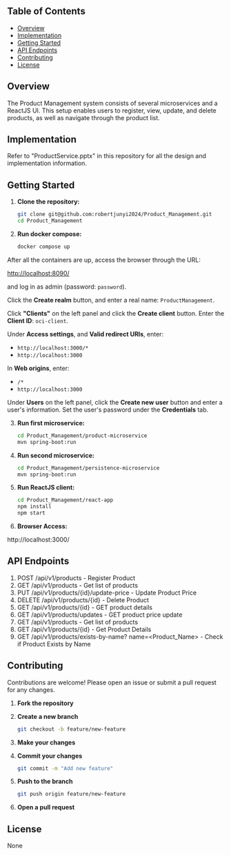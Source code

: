 ## Table of Contents

- [Overview](#overview)
- [Implementation](#implementation)
- [Getting Started](#getting-started)
- [API Endpoints](#api-endpoints)
- [Contributing](#contributing)
- [License](#license)


## Overview

The Product Management system consists of several microservices and a ReactJS UI. This setup enables users to register, view, update, and delete products, as well as navigate through the product list.

## Implementation

Refer to "ProductService.pptx" in this repository for all the design and implementation information.

## Getting Started

1. **Clone the repository:**

    ```sh
    git clone git@github.com:robertjunyi2024/Product_Management.git
    cd Product_Management
    ```

2. **Run docker compose:**

    ```sh
    docker compose up
    ```

After all the containers are up, access the browser through the URL:

[http://localhost:8090/](http://localhost:8090/)

and log in as admin (password: `password`).

 Click the **Create realm** button, and enter a real name: `ProductManagement`.

 Click **"Clients"** on the left panel and click the **Create client** button. Enter the **Client ID**: `oci-client`.

 Under **Access settings**, and **Valid redirect URIs**, enter:
   - `http://localhost:3000/*`
   - `http://localhost:3000`

 In **Web origins**, enter:
   - `/*`
   - `http://localhost:3000`

 Under **Users** on the left panel, click the **Create new user** button and enter a user's information. Set the user's password under the **Credentials** tab.


3. **Run first microservice:**

    ```sh
    cd Product_Management/product-microservice
    mvn spring-boot:run
    ```

4. **Run second microservice:**

    ```sh
    cd Product_Management/persistence-microservice
    mvn spring-boot:run
    ```

5. **Run ReactJS client:**

    ```sh
    cd Product_Management/react-app
    npm install
    npm start
    ```

6. **Browser Access:**

http://localhost:3000/

## API Endpoints
1. POST /api/v1/products - Register Product
2. GET /api/v1/products - Get list of products
3. PUT /api/v1/products/{id}/update-price - Update Product Price
4. DELETE /api/v1/products/{id} - Delete Product
5. GET /api/v1/products/{id} - GET product details
6. GET /api/v1/products/updates - GET product price update
7. GET /api/v1/products - Get list of products
8. GET /api/v1/products/{id} - Get Product Details
9. GET /api/v1/products/exists-by-name? name=<Product_Name> - Check if Product Exists by Name

## Contributing

Contributions are welcome! Please open an issue or submit a pull request for any changes.

1. **Fork the repository**
2. **Create a new branch**
    
    ```sh
    git checkout -b feature/new-feature
    ```

3. **Make your changes**
4. **Commit your changes**
    
    ```sh
    git commit -m "Add new feature"
    ```

5. **Push to the branch**

    ```sh
    git push origin feature/new-feature
    ``` 
    
6. **Open a pull request**

## License
    
None

